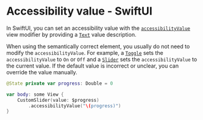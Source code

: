 # Accessibility value - SwiftUI

In SwiftUI, you can set an accessibility value with the [`accessibilityValue`](https://developer.apple.com/documentation/swiftui/view/accessibilityvalue(_:)-2bwuz) view modifier by providing a [`Text`](https://developer.apple.com/documentation/swiftui/text) value description.

When using the semantically correct element, you usually do not need to modify the `accessibilityValue`. For example, a [`Toggle`](https://developer.apple.com/documentation/swiftui/toggle) sets the `accessibilityValue` to `On` or `Off` and a [`Slider`](https://developer.apple.com/documentation/swiftui/slider) sets the `accessibilityValue` to the current value. If the default value is incorrect or unclear, you can override the value manually.

```swift
@State private var progress: Double = 0

var body: some View {
    CustomSlider(value: $progress)
        .accessibilityValue("\(progress)")
}
```
